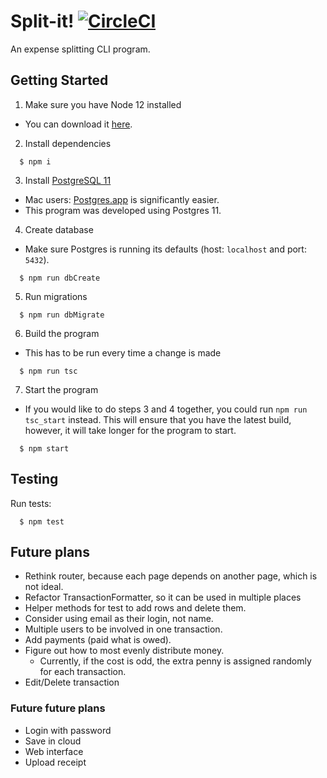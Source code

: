# Split-it! [![CircleCI](https://circleci.com/gh/k3ntako/split-it.svg?style=svg)](https://circleci.com/gh/k3ntako/split-it)

An expense splitting CLI program.

## Getting Started

1. Make sure you have Node 12 installed

- You can download it [here](https://nodejs.org/en/).

2. Install dependencies

```
  $ npm i
```

3. Install [PostgreSQL 11](https://www.postgresql.org/download/)

- Mac users: [Postgres.app](https://postgresapp.com/) is significantly easier.
- This program was developed using Postgres 11.

4. Create database

- Make sure Postgres is running its defaults (host: `localhost` and port: `5432`).

```
  $ npm run dbCreate
```

5. Run migrations

```
  $ npm run dbMigrate
```

6. Build the program

- This has to be run every time a change is made

```
  $ npm run tsc
```

7. Start the program

- If you would like to do steps 3 and 4 together, you could run `npm run tsc_start` instead. This will ensure that you have the latest build, however, it will take longer for the program to start.

```
  $ npm start
```

## Testing

Run tests:

```
  $ npm test
```

## Future plans

- Rethink router, because each page depends on another page, which is not ideal.
- Refactor TransactionFormatter, so it can be used in multiple places
- Helper methods for test to add rows and delete them.
- Consider using email as their login, not name.
- Multiple users to be involved in one transaction.
- Add payments (paid what is owed).
- Figure out how to most evenly distribute money.
  - Currently, if the cost is odd, the extra penny is assigned randomly for each transaction.
- Edit/Delete transaction

### Future future plans

- Login with password
- Save in cloud
- Web interface
- Upload receipt
